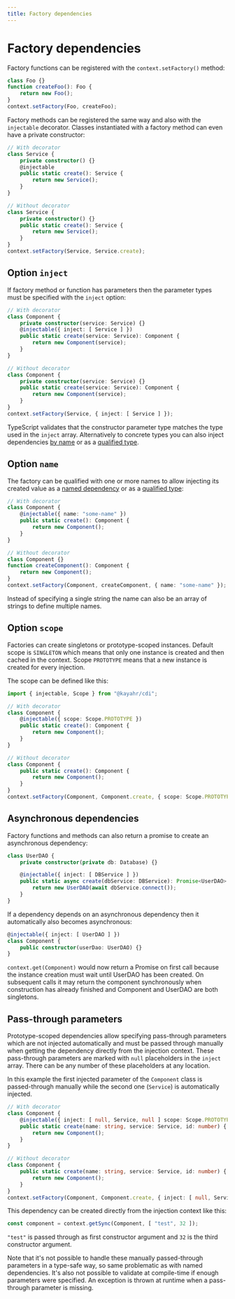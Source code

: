 ```yaml
---
title: Factory dependencies
---
```


# Factory dependencies

Factory functions can be registered with the `context.setFactory()` method:

```typescript
class Foo {}
function createFoo(): Foo {
    return new Foo();
}
context.setFactory(Foo, createFoo);
```

Factory methods can be registered the same way and also with the `injectable` decorator. Classes instantiated with a factory method can even have a private constructor:

```typescript
// With decorator
class Service {
    private constructor() {}
    @injectable
    public static create(): Service {
        return new Service();
    }
}

// Without decorator
class Service {
    private constructor() {}
    public static create(): Service {
        return new Service();
    }
}
context.setFactory(Service, Service.create);
```


## Option `inject`

If factory method or function has parameters then the parameter types must be specified with the `inject` option:

```typescript
// With decorator
class Component {
    private constructor(service: Service) {}
    @injectable({ inject: [ Service ] })
    public static create(service: Service): Component {
        return new Component(service);
    }
}

// Without decorator
class Component {
    private constructor(service: Service) {}
    public static create(service: Service): Component {
        return new Component(service);
    }
}
context.setFactory(Service, { inject: [ Service ] });
```

TypeScript validates that the constructor parameter type matches the type used in the `inject` array. Alternatively to concrete types you can also inject dependencies [by name](./named-dependencies.md) or as a [qualified type](./qualified-types.md).


## Option `name`

The factory can be qualified with one or more names to allow injecting its created value as a [named dependency](named-dependencies.md) or as a [qualified type](qualified-types.md):

```typescript
// With decorator
class Component {
    @injectable({ name: "some-name" })
    public static create(): Component {
        return new Component();
    }
}

// Without decorator
class Component {}
function createComponent(): Component {
    return new Component();
}
context.setFactory(Component, createComponent, { name: "some-name" });
```

Instead of specifying a single string the name can also be an array of strings to define multiple names.


## Option `scope`

Factories can create singletons or prototype-scoped instances. Default scope is `SINGLETON` which means that only one instance is created and then cached in the context. Scope `PROTOTYPE` means that a new instance is created for every injection.

The scope can be defined like this:

```typescript
import { injectable, Scope } from "@kayahr/cdi";

// With decorator
class Component {
    @injectable({ scope: Scope.PROTOTYPE })
    public static create(): Component {
        return new Component();
    }
}

// Without decorator
class Component {
    public static create(): Component {
        return new Component();
    }
}
context.setFactory(Component, Component.create, { scope: Scope.PROTOTYPE });
```


## Asynchronous dependencies

Factory functions and methods can also return a promise to create an asynchronous dependency:

```typescript
class UserDAO {
    private constructor(private db: Database) {}

    @injectable({ inject: [ DBService ] })
    public static async create(dbService: DBService): Promise<UserDAO> {
        return new UserDAO(await dbService.connect());
    }
}
```

If a dependency depends on an asynchronous dependency then it automatically also becomes asynchronous:

```typescript
@injectable({ inject: [ UserDAO ] })
class Component {
    public constructor(userDao: UserDAO) {}
}
```

`context.get(Component)` would now return a Promise on first call because the instance creation must wait until UserDAO has been created. On subsequent calls it may return the component synchronously when construction has already finished and Component and UserDAO are both singletons.

## Pass-through parameters

Prototype-scoped dependencies allow specifying pass-through parameters which are not injected automatically and must be passed through manually when getting the dependency directly from the injection context. These pass-through parameters are marked with `null` placeholders in the `inject` array. There can be any number of these placeholders at any location.

In this example the first injected parameter of the `Component` class is passed-through manually while the second one (`Service`) is automatically injected.

```typescript
// With decorator
class Component {
    @injectable({ inject: [ null, Service, null ] scope: Scope.PROTOTYPE })
    public static create(name: string, service: Service, id: number) {
        return new Component();
    }
}

// Without decorator
class Component {
    public static create(name: string, service: Service, id: number) {
        return new Component();
    }
}
context.setFactory(Component, Component.create, { inject: [ null, Service, null ], scope: Scope.PROTOTYPE });
```

This dependency can be created directly from the injection context like this:

```typescript
const component = context.getSync(Component, [ "test", 32 ]);
```

`"test"` is passed through as first constructor argument and `32` is the third constructor argument.

Note that it's not possible to handle these manually passed-through parameters in a type-safe way, so same problematic as with named dependencies. It's also not possible to validate at compile-time if enough parameters were specified. An exception is thrown at runtime when a pass-through parameter is missing.
